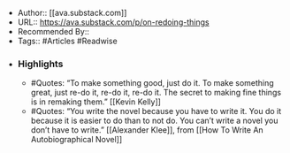 - Author:: [[ava.substack.com]]
- URL:: https://ava.substack.com/p/on-redoing-things
- Recommended By::
- Tags:: #Articles  #Readwise
- ### Highlights
    - #Quotes:  “To make something good, just do it. To make something great, just re-do it, re-do it, re-do it. The secret to making fine things is in remaking them.” [[Kevin Kelly]]
    - #Quotes: “You write the novel because you have to write it. You do it because it is easier to do than to not do. You can’t write a novel you don’t have to write.”  [[Alexander Klee]], from [[How To Write An Autobiographical Novel]]
